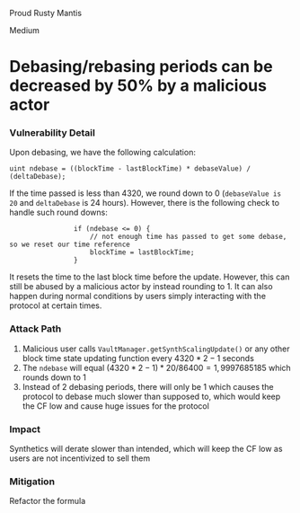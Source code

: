 Proud Rusty Mantis

Medium

# Debasing/rebasing periods can be decreased by 50% by a malicious actor

### Vulnerability Detail

Upon debasing, we have the following calculation:
```solidity
uint ndebase = ((blockTime - lastBlockTime) * debaseValue) / (deltaDebase);
```
If the time passed is less than 4320, we round down to 0 (`debaseValue is 20` and `deltaDebase` is 24 hours). However, there is the following check to handle such round downs:
```solidity
                if (ndebase <= 0) {
                    // not enough time has passed to get some debase, so we reset our time reference
                    blockTime = lastBlockTime;
                }
```
It resets the time to the last block time before the update. However, this can still be abused by a malicious actor by instead rounding to 1. It can also happen during normal conditions by users simply interacting with the protocol at certain times.
### Attack Path

1. Malicious user calls `VaultManager.getSynthScalingUpdate()` or any other block time state updating function every $4320 * 2 - 1$ seconds
2. The `ndebase` will equal $(4320 * 2 - 1) * 20 / 86400 = 1,9997685185$ which rounds down to 1
3. Instead of 2 debasing periods, there will only be 1 which causes the protocol to debase much slower than supposed to, which would keep the CF low and cause huge issues for the protocol
### Impact

Synthetics will derate slower than intended, which will keep the CF low as users are not incentivized to sell them
### Mitigation

Refactor the formula